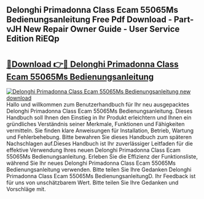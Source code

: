 ## Delonghi Primadonna Class Ecam 55065Ms Bedienungsanleitung Free Pdf Download - Part-vJH New Repair Owner Guide - User Service Edition RiEQp

# <h2><a href="http://df1ik6.blite.top/?on=Delonghi+Primadonna+Class+Ecam+55065Ms+Bedienungsanleitung">🔗Download 👉🔴 Delonghi Primadonna Class Ecam 55065Ms Bedienungsanleitung</a></h2>

[![Delonghi Primadonna Class Ecam 55065Ms Bedienungsanleitung new download](https://i.imgur.com/lujVjoI.png)](http://df1ik6.blite.top/?on=Delonghi+Primadonna+Class+Ecam+55065Ms+Bedienungsanleitung)
Hallo und willkommen zum Benutzerhandbuch für Ihr neu ausgepacktes Delonghi Primadonna Class Ecam 55065Ms Bedienungsanleitung. Dieses Handbuch soll Ihnen den Einstieg in Ihr Produkt erleichtern und Ihnen ein gründliches Verständnis seiner Merkmale, Funktionen und Fähigkeiten vermitteln. Sie finden klare Anweisungen für Installation, Betrieb, Wartung und Fehlerbehebung. Bitte bewahren Sie dieses Handbuch zum späteren Nachschlagen auf.Dieses Handbuch ist Ihr zuverlässiger Leitfaden für die effektive Verwendung Ihres neuen Delonghi Primadonna Class Ecam 55065Ms Bedienungsanleitung. Erleben Sie die Effizienz der Funktionsliste, während Sie Ihr neues Delonghi Primadonna Class Ecam 55065Ms Bedienungsanleitung verwenden. Bitte teilen Sie Ihre Gedanken Delonghi Primadonna Class Ecam 55065Ms BedienungsanleitungD. Ihr Feedback ist für uns von unschätzbarem Wert. Bitte teilen Sie Ihre Gedanken und Vorschläge mit.
